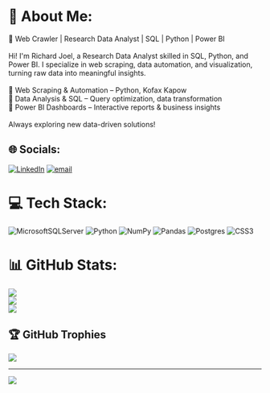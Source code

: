 # 💫 About Me:
🚀 Web Crawler | Research Data Analyst | SQL | Python | Power BI<br><br>Hi! I'm Richard Joel, a Research Data Analyst skilled in SQL, Python, and Power BI. I specialize in web scraping, data automation, and visualization, turning raw data into meaningful insights.<br><br>🔹 Web Scraping & Automation – Python, Kofax Kapow<br>🔹 Data Analysis & SQL – Query optimization, data transformation<br>🔹 Power BI Dashboards – Interactive reports & business insights<br><br>Always exploring new data-driven solutions!


## 🌐 Socials:
[![LinkedIn](https://img.shields.io/badge/LinkedIn-%230077B5.svg?logo=linkedin&logoColor=white)](https://linkedin.com/in/https://www.linkedin.com/in/richardjoeld/) [![email](https://img.shields.io/badge/Email-D14836?logo=gmail&logoColor=white)](mailto:richardjoel5678@gmail.com) 

# 💻 Tech Stack:
![MicrosoftSQLServer](https://img.shields.io/badge/Microsoft%20SQL%20Server-CC2927?style=for-the-badge&logo=microsoft%20sql%20server&logoColor=white) ![Python](https://img.shields.io/badge/python-3670A0?style=for-the-badge&logo=python&logoColor=ffdd54) ![NumPy](https://img.shields.io/badge/numpy-%23013243.svg?style=for-the-badge&logo=numpy&logoColor=white) ![Pandas](https://img.shields.io/badge/pandas-%23150458.svg?style=for-the-badge&logo=pandas&logoColor=white) ![Postgres](https://img.shields.io/badge/postgres-%23316192.svg?style=for-the-badge&logo=postgresql&logoColor=white) ![CSS3](https://img.shields.io/badge/css3-%231572B6.svg?style=for-the-badge&logo=css3&logoColor=white)
# 📊 GitHub Stats:
![](https://github-readme-stats.vercel.app/api?username=RichardJoel7&theme=dark&hide_border=false&include_all_commits=false&count_private=false)<br/>
![](https://github-readme-streak-stats.herokuapp.com/?user=RichardJoel7&theme=dark&hide_border=false)<br/>
![](https://github-readme-stats.vercel.app/api/top-langs/?username=RichardJoel7&theme=dark&hide_border=false&include_all_commits=false&count_private=false&layout=compact)

## 🏆 GitHub Trophies
![](https://github-profile-trophy.vercel.app/?username=RichardJoel7&theme=radical&no-frame=false&no-bg=false&margin-w=4)

---
[![](https://visitcount.itsvg.in/api?id=RichardJoel7&icon=0&color=0)](https://visitcount.itsvg.in)

<!-- Proudly created with GPRM ( https://gprm.itsvg.in ) -->
